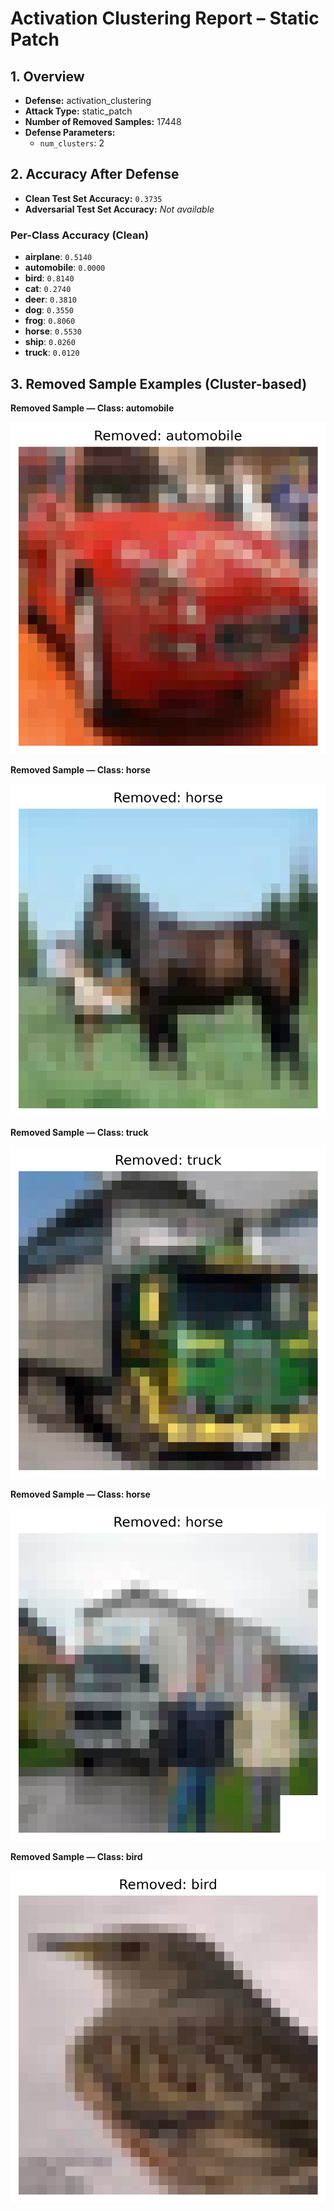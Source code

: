 # Activation Clustering Report – Static Patch

## 1. Overview
- **Defense:** activation_clustering
- **Attack Type:** static_patch
- **Number of Removed Samples:** 17448
- **Defense Parameters:**
  - `num_clusters`: 2

## 2. Accuracy After Defense
- **Clean Test Set Accuracy:** `0.3735`
- **Adversarial Test Set Accuracy:** _Not available_

### Per-Class Accuracy (Clean)
- **airplane**: `0.5140`
- **automobile**: `0.0000`
- **bird**: `0.8140`
- **cat**: `0.2740`
- **deer**: `0.3810`
- **dog**: `0.3550`
- **frog**: `0.8060`
- **horse**: `0.5530`
- **ship**: `0.0260`
- **truck**: `0.0120`

## 3. Removed Sample Examples (Cluster-based)

**Removed Sample — Class: automobile**

![Removed](activation_removed/removed_5_1.png)

**Removed Sample — Class: horse**

![Removed](activation_removed/removed_12_7.png)

**Removed Sample — Class: truck**

![Removed](activation_removed/removed_14_9.png)

**Removed Sample — Class: horse**

![Removed](activation_removed/removed_16_7.png)

**Removed Sample — Class: bird**

![Removed](activation_removed/removed_18_2.png)
